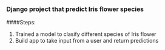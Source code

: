 ### Django project that predict Iris flower species

####Steps:
1. Trained a model to clasify different species of Iris flower
2. Build app to take input from a user and return predictions 